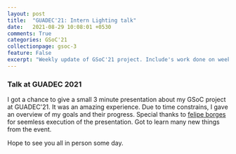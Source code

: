 ```yaml
---
layout: post
title:  "GUADEC'21: Intern Lighting talk"
date:   2021-08-29 10:08:01 +0530
comments: True
categories: GSoC'21
collectionpage: gsoc-3
feature: False
excerpt: "Weekly update of GSoC'21 project. Include's work done on week 1, 2 and 3."
---
```


### Talk at GUADEC 2021

I got a chance to give a small 3 minute presentation about my GSoC project at GUADEC'21.
It was an amazing experience. Due to time constrains, I gave an overview of my goals and their progress. Special thanks to [felipe borges]() for seemless execution of the presentation.
Got to learn many new things from the event.

Hope to see you all in person some day.



























